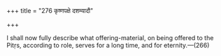 +++
title = "276 कृष्णपक्षे दशम्यादौ"

+++

I shall now fully describe what offering-material, on being offered to the Pitṛs, according to role, serves for a long time, and for eternity.—(266)